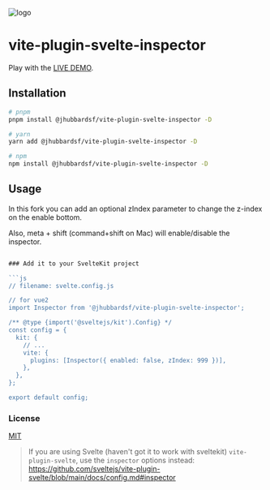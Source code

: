 

![logo](https://github.com/tanhauhau/vite-plugin-svelte-inspector/blob/master/src/logo.png?raw=true)

# vite-plugin-svelte-inspector 

Play with the [LIVE DEMO](https://stackblitz.com/edit/sveltejs-kit-template-default-gnpnjl).

## Installation

```sh
# pnpm
pnpm install @jhubbardsf/vite-plugin-svelte-inspector -D

# yarn
yarn add @jhubbardsf/vite-plugin-svelte-inspector -D

# npm
npm install @jhubbardsf/vite-plugin-svelte-inspector -D
```

## Usage
In this fork you can add an optional zIndex parameter to change the z-index on the enable bottom.

Also, meta + shift (command+shift on Mac) will enable/disable the inspector.

```js

### Add it to your SvelteKit project

```js
// filename: svelte.config.js

// for vue2
import Inspector from '@jhubbardsf/vite-plugin-svelte-inspector';

/** @type {import('@sveltejs/kit').Config} */
const config = {
  kit: {
    // ...
    vite: {
      plugins: [Inspector({ enabled: false, zIndex: 999 })],
    },
  },
};

export default config;
```

### License

[MIT](/LICENSE)

> If you are using Svelte (haven't got it to work with sveltekit) `vite-plugin-svelte`, use the `inspector` options instead:
> https://github.com/sveltejs/vite-plugin-svelte/blob/main/docs/config.md#inspector